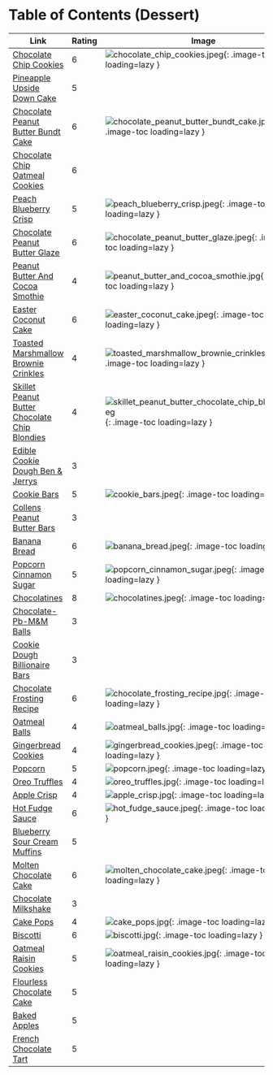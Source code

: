 # Table of Contents (Dessert)

| Link | Rating | Image |
| -- | -- | -- |
| [Chocolate Chip Cookies](../chocolate_chip_cookies) | 6 | ![chocolate_chip_cookies.jpeg](./chocolate_chip_cookies.jpeg){: .image-toc loading=lazy } |
| [Pineapple Upside Down Cake](../pineapple_upside_down_cake) | 5 | <!-- TODO: Capture image --> |
| [Chocolate Peanut Butter Bundt Cake](../chocolate_peanut_butter_bundt_cake) | 6 | ![chocolate_peanut_butter_bundt_cake.jpg](./chocolate_peanut_butter_bundt_cake.jpg){: .image-toc loading=lazy } |
| [Chocolate Chip Oatmeal Cookies](../chocolate_chip_oatmeal_cookies) | 6 | <!-- TODO: Capture image --> |
| [Peach Blueberry Crisp](../peach_blueberry_crisp) | 5 | ![peach_blueberry_crisp.jpeg](./peach_blueberry_crisp.jpeg){: .image-toc loading=lazy } |
| [Chocolate Peanut Butter Glaze](../chocolate_peanut_butter_glaze) | 6 | ![chocolate_peanut_butter_glaze.jpeg](./chocolate_peanut_butter_glaze.jpeg){: .image-toc loading=lazy } |
| [Peanut Butter And Cocoa Smothie](../peanut_butter_and_cocoa_smothie) | 4 | ![peanut_butter_and_cocoa_smothie.jpg](./peanut_butter_and_cocoa_smothie.jpg){: .image-toc loading=lazy } |
| [Easter Coconut Cake](../easter_coconut_cake) | 6 | ![easter_coconut_cake.jpeg](./easter_coconut_cake.jpeg){: .image-toc loading=lazy } |
| [Toasted Marshmallow Brownie Crinkles](../toasted_marshmallow_brownie_crinkles) | 4 | ![toasted_marshmallow_brownie_crinkles.jpg](./toasted_marshmallow_brownie_crinkles.jpg){: .image-toc loading=lazy } |
| [Skillet Peanut Butter Chocolate Chip Blondies](../skillet_peanut_butter_chocolate_chip_blondies) | 4 | ![skillet_peanut_butter_chocolate_chip_blondies.jpeg](./skillet_peanut_butter_chocolate_chip_blondies.jpeg){: .image-toc loading=lazy } |
| [Edible Cookie Dough Ben & Jerrys](../edible_cookie_dough_ben_&_jerrys) | 3 | <!-- TODO: Capture image --> |
| [Cookie Bars](../cookie_bars) | 5 | ![cookie_bars.jpeg](./cookie_bars.jpeg){: .image-toc loading=lazy } |
| [Collens Peanut Butter Bars](../collens_peanut_butter_bars) | 3 | <!-- TODO: Capture image --> |
| [Banana Bread](../banana_bread) | 6 | ![banana_bread.jpeg](./banana_bread.jpeg){: .image-toc loading=lazy } |
| [Popcorn Cinnamon Sugar](../popcorn_cinnamon_sugar) | 5 | ![popcorn_cinnamon_sugar.jpeg](./popcorn_cinnamon_sugar.jpeg){: .image-toc loading=lazy } |
| [Chocolatines](../chocolatines) | 8 | ![chocolatines.jpeg](./chocolatines.jpeg){: .image-toc loading=lazy } |
| [Chocolate-Pb-M&M Balls](../chocolate-pb-m&m_balls) | 3 | <!-- TODO: Capture image --> |
| [Cookie Dough Billionaire Bars](../cookie_dough_billionaire_bars) | 3 | <!-- TODO: Capture image --> |
| [Chocolate Frosting Recipe](../chocolate_frosting_recipe) | 6 | ![chocolate_frosting_recipe.jpg](./chocolate_frosting_recipe.jpg){: .image-toc loading=lazy } |
| [Oatmeal Balls](../oatmeal_balls) | 4 | ![oatmeal_balls.jpg](./oatmeal_balls.jpg){: .image-toc loading=lazy } |
| [Gingerbread Cookies](../gingerbread_cookies) | 4 | ![gingerbread_cookies.jpeg](./gingerbread_cookies.jpeg){: .image-toc loading=lazy } |
| [Popcorn](../popcorn) | 5 | ![popcorn.jpeg](./popcorn.jpeg){: .image-toc loading=lazy } |
| [Oreo Truffles](../oreo_truffles) | 4 | ![oreo_truffles.jpg](./oreo_truffles.jpg){: .image-toc loading=lazy } |
| [Apple Crisp](../apple_crisp) | 4 | ![apple_crisp.jpg](./apple_crisp.jpg){: .image-toc loading=lazy } |
| [Hot Fudge Sauce](../hot_fudge_sauce) | 6 | ![hot_fudge_sauce.jpeg](./hot_fudge_sauce.jpeg){: .image-toc loading=lazy } |
| [Blueberry Sour Cream Muffins](../blueberry_sour_cream_muffins) | 5 | <!-- TODO: Capture image --> |
| [Molten Chocolate Cake](../molten_chocolate_cake) | 6 | ![molten_chocolate_cake.jpeg](./molten_chocolate_cake.jpeg){: .image-toc loading=lazy } |
| [Chocolate Milkshake](../chocolate_milkshake) | 3 | <!-- TODO: Capture image --> |
| [Cake Pops](../cake_pops) | 4 | ![cake_pops.jpg](./cake_pops.jpg){: .image-toc loading=lazy } |
| [Biscotti](../biscotti) | 6 | ![biscotti.jpg](./biscotti.jpg){: .image-toc loading=lazy } |
| [Oatmeal Raisin Cookies](../oatmeal_raisin_cookies) | 5 | ![oatmeal_raisin_cookies.jpg](./oatmeal_raisin_cookies.jpg){: .image-toc loading=lazy } |
| [Flourless Chocolate Cake](../flourless_chocolate_cake) | 5 | <!-- TODO: Capture image --> |
| [Baked Apples](../baked_apples) | 5 | <!-- TODO: Capture image --> |
| [French Chocolate Tart](../french_chocolate_tart) | 5 | <!-- TODO: Capture image --> |
